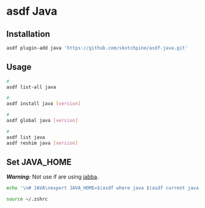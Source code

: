 # asdf Java

## Installation

```sh
asdf plugin-add java 'https://github.com/skotchpine/asdf-java.git'
```

## Usage

```sh
#
asdf list-all java

#
asdf install java [version]

#
asdf global java [version]

#
asdf list java
asdf reshim java [version]
```

## Set JAVA_HOME

***Warning:*** Not use if are using [jabba](/jabba.md).

```sh
echo '\n# JAVA\nexport JAVA_HOME=$(asdf where java $(asdf current java | sed -s "s|\(.*\) \?(.*|\1|g"))' >> ~/.zshrc

source ~/.zshrc
```
